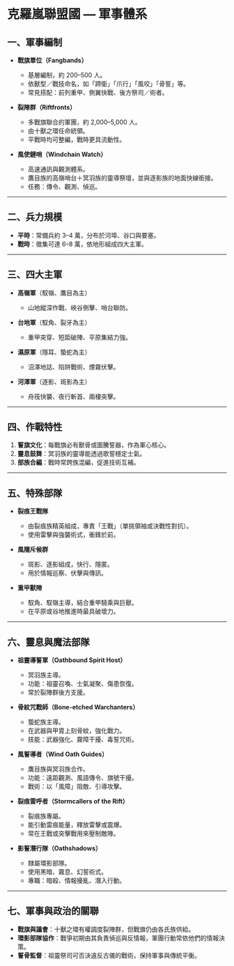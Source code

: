 # 克羅嵐聯盟國 — 軍事體系

## 一、軍事編制

- **戰旗單位（Fangbands）**  
  - 基層編制，約 200–500 人。  
  - 依獸型／戰技命名，如「蹄衛」「爪行」「風咬」「骨誓」等。  
  - 常見搭配：前列重甲、側翼快戰、後方祭司／術者。  

- **裂陣群（Riftfronts）**  
  - 多戰旗聯合的軍團，約 2,000–5,000 人。  
  - 由十獸之環任命統領。  
  - 平戰時均可整編，戰時更具流動性。  

- **風使鏈哨（Windchain Watch）**  
  - 高速通訊與觀測體系。  
  - 鷹目族的高嶺哨台＋冥羽族的靈導祭壇，並與逐影族的地面快線銜接。  
  - 任務：傳令、觀測、偵巡。  

---

## 二、兵力規模

- **平時**：常備兵約 3–4 萬，分布於河埠、谷口與要塞。  
- **戰時**：徵集可達 6–8 萬，依地形組成四大主軍。  

---

## 三、四大主軍

- **高嶺軍**（馭嶺、鷹目為主）  
  - 山地縱深作戰、峽谷側擊、哨台聯防。  

- **台地軍**（馭角、裂牙為主）  
  - 重甲突穿、短距破陣、平原集結力強。  

- **濕原軍**（隱耳、蟄蛇為主）  
  - 沼澤地誌、陷阱戰術、煙霧伏擊。  

- **河澤軍**（逐影、斑影為主）  
  - 舟筏快襲、夜行斬首、兩棲突擊。  

---

## 四、作戰特性

1. **誓旗文化**：每戰旗必有獸骨或圖騰誓器，作為軍心核心。  
2. **靈息鼓舞**：冥羽族的靈導能透過歌誓穩定士氣。  
3. **部族合編**：戰時常跨族混編，促進技術互補。  

---

## 五、特殊部隊

- **裂痕王戰隊**  
  - 由裂痕族精英組成，專責「王戰」（單挑領袖或決戰性對抗）。  
  - 使用雷擊與強襲術式，衝鋒於前。  

- **風隱斥候群**  
  - 斑影、逐影組成，快行、隱匿。  
  - 用於情報巡察、伏擊與傳訊。  

- **重甲獸陣**  
  - 馭角、馭嶺主導，結合重甲騎乘與巨獸。  
  - 在平原或谷地推進時最具破壞力。  

---

## 六、靈息與魔法部隊

- **祖靈導誓軍（Oathbound Spirit Host）**  
  - 冥羽族主導。  
  - 功能：祖靈召喚、士氣凝聚、傷患恢復。  
  - 常於裂陣群後方支援。  

- **骨紋咒戰師（Bone-etched Warchanters）**  
  - 蟄蛇族主導。  
  - 在武器與甲胄上刻骨紋，強化戰力。  
  - 技能：武器強化、霧障干擾、毒誓咒術。  

- **風誓導者（Wind Oath Guides）**  
  - 鷹目族與冥羽族合作。  
  - 功能：遠距觀測、風語傳令、旗號干擾。  
  - 戰術：以「風障」阻敵、引導攻擊。  

- **裂痕雷呼者（Stormcallers of the Rift）**  
  - 裂痕族專屬。  
  - 能引動雷痕能量，釋放雷擊或震爆。  
  - 常在王戰或突擊戰用來壓制敵陣。  

- **影誓潛行隊（Oathshadows）**  
  - 隸屬環影部隊。  
  - 使用黑暗、霧息、幻誓術式。  
  - 專職：暗殺、情報擾亂、潛入行動。  

---

## 七、軍事與政治的關聯

- **戰旗與議會**：十獸之環有權調度裂陣群，但戰旗仍由各氏族供給。  
- **環影部隊協作**：戰爭初期由其負責偵巡與反情報，軍團行動常依他們的情報決策。  
- **誓骨監督**：祖靈祭司可否決違反古儀的戰術，保持軍事與傳統平衡。  
